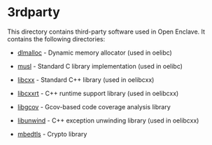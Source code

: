3rdparty
========

This directory contains third-party software used in Open Enclave. It contains
the following directories:

- [dlmalloc](dlmalloc) - Dynamic memory allocator (used in oelibc)

- [musl](musl) - Standard C library implementation (used in oelibc)

- [libcxx](libcxx) - Standard C++ library (used in oelibcxx)

- [libcxxrt](libcxxrt) - C++ runtime support library (used in oelibcxx)

- [libgcov](libgcov) - Gcov-based code coverage analysis library

- [libunwind](libunwind) - C++ exception unwinding library (used in oelibcxx)

- [mbedtls](mbedtls) - Crypto library
